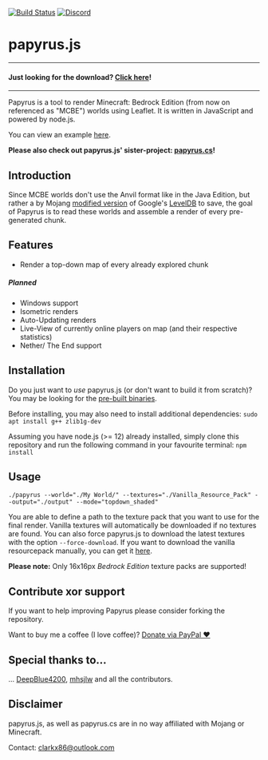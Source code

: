 [![Build Status](https://travis-ci.com/clarkx86/papyrusjs.svg?branch=master)](https://travis-ci.com/clarkx86/papyrusjs) [![Discord](https://img.shields.io/discord/569841820092203011.svg?logo=discord&logoColor=white)](https://discord.gg/J2sBaXa)
# papyrus.js
<html>
    <body>
        <div>
            <hr>
            <h4>Just looking for the download? <a href="https://github.com/clarkx86/papyrusjs/releases/latest">Click here</a>!</h4>
            <hr>
        </div>
    </body>
</html>
Papyrus is a tool to render Minecraft: Bedrock Edition (from now on referenced as "MCBE") worlds using Leaflet. It is written in JavaScript and powered by node.js.

You can view an example [here](http://map.bedrock.clarkx86.com/demo).

**Please also check out papyrus.js' sister-project: [papyrus.cs](https://github.com/mjungnickel18/papyruscs/)!**

## Introduction
Since MCBE worlds don't use the Anvil format like in the Java Edition, but rather a by Mojang [modified version](https://github.com/Mojang/leveldb-mcpe) of Google's [LevelDB](https://github.com/google/leveldb) to save, the goal of Papyrus is to read these worlds and assemble a render of every pre-generated chunk.

## Features
- Render a top-down map of every already explored chunk
##### Planned
- Windows support
- Isometric renders
- Auto-Updating renders
- Live-View of currently online players on map (and their respective statistics)
- Nether/ The End support

## Installation
Do you just want to *use* papyrus.js (or don't want to build it from scratch)? You may be looking for the [pre-built binaries](https://github.com/clarkx86/papyrusjs/releases).

Before installing, you may also need to install additional dependencies:
```sudo apt install g++ zlib1g-dev```

Assuming you have node.js (>= 12) already installed, simply clone this repository and run the following command in your favourite terminal:
```npm install```

## Usage
```./papyrus --world="./My World/" --textures="./Vanilla_Resource_Pack" --output="./output" --mode="topdown_shaded"```

You are able to define a path to the texture pack that you want to use for the final render. Vanilla textures will automatically be downloaded if no textures are found. You can also force papyrus.js to download the latest textures with the option `--force-download`. If you want to download the vanilla resourcepack manually, you can get it [here](https://aka.ms/resourcepacktemplate).

**Please note:** Only 16x16px *Bedrock Edition* texture packs are supported!

## Contribute xor support
If you want to help improving Papyrus please consider forking the repository.

Want to buy me a coffee (I love coffee)? [Donate via PayPal ♥](https://paypal.me/clarkstuehmer)

## Special thanks to...
... [DeepBlue4200](https://github.com/mjungnickel18), [mhsjlw](https://github.com/mhsjlw) and all the contributors.

## Disclaimer
papyrus.js, as well as papyrus.cs are in no way affiliated with Mojang or Minecraft.

Contact: [clarkx86@outlook.com](mailto:clarkx86@outlook.com?subject=GitHub%20papyrus)
